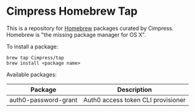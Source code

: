 Cimpress Homebrew Tap
===
This is a repository for [Homebrew](http://brew.sh/) packages curated by Cimpress. Homebrew is "the missing package manager for OS X".

To install a package:

```
brew tap Cimpress/tap
brew install <package name>
```

Available packages:

Package|Description
---|---
auth0-password-grant|Auth0 access token CLI provisioner

